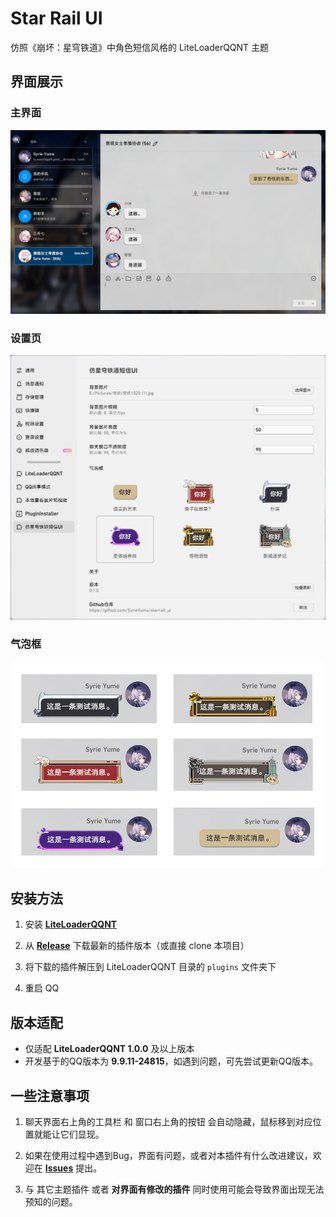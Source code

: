 # Star Rail UI
仿照《崩坏：星穹铁道》中角色短信风格的 LiteLoaderQQNT 主题

## 界面展示
### 主界面
!["main"](screenshots/main.png)

### 设置页
![setting](screenshots/settings.jpg)

### 气泡框
![bubles](screenshots/bubbles.jpg)


## 安装方法
1. 安装 **[LiteLoaderQQNT](https://liteloaderqqnt.github.io/)**
1. 从 **[Release](https://github.com/SyrieYume/starrail_ui/releases)** 下载最新的插件版本（或直接 clone 本项目）

2. 将下载的插件解压到 LiteLoaderQQNT 目录的 `plugins` 文件夹下

3. 重启 QQ


## 版本适配
- 仅适配 **LiteLoaderQQNT 1.0.0** 及以上版本
- 开发基于的QQ版本为 **9.9.11-24815**，如遇到问题，可先尝试更新QQ版本。


## 一些注意事项
1. 聊天界面右上角的工具栏 和 窗口右上角的按钮 会自动隐藏，鼠标移到对应位置就能让它们显现。

2. 如果在使用过程中遇到Bug，界面有问题，或者对本插件有什么改进建议，欢迎在 **[Issues](https://github.com/SyrieYume/starrail_ui/issues)** 提出。

3. 与 其它主题插件 或者 **对界面有修改的插件** 同时使用可能会导致界面出现无法预知的问题。
